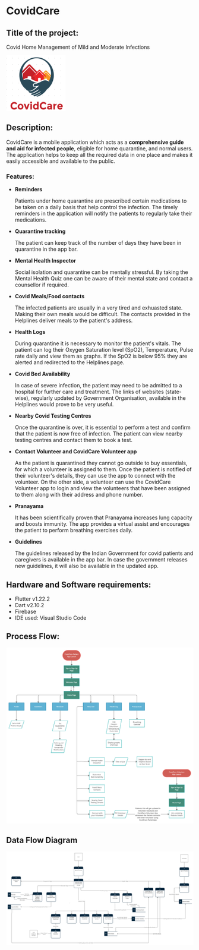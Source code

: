 # CovidCare
  ## **Title of the project:** 
 Covid Home Management of Mild and Moderate Infections
 
 <img src='logo.png' width=160 height=150> 
 
 ## **Description:** 
	
CovidCare is a mobile application which acts as a **comprehensive guide and aid for infected people**, eligible for home quarantine, and normal  users. The application helps to keep all the required data in one place and makes it easily accessible and available to the public.

### **Features:**
- **Reminders**

	Patients under home quarantine are prescribed certain medications  to be taken on a daily basis that help control the infection. The timely reminders in the application will notify the patients to regularly take their medications.

- **Quarantine tracking**

	The patient can keep track of the number of days they have been in quarantine in the app bar.

- **Mental Health Inspector**

	Social isolation and quarantine can be mentally stressful. By taking the Mental Health Quiz one can be aware of their mental state and contact a counsellor if required.

- **Covid Meals/Food contacts**

	The infected patients are usually in a very tired and exhuasted state. Making their own meals would be difficult. The contacts provided in the Helplines deliver meals to the patient's address.

- **Health Logs**

	During quarantine it is necessary to monitor the patient's vitals. The patient can log their Oxygen Saturation level (SpO2), Temperature, Pulse rate daily and view them as graphs. If the SpO2 is below 95% they are alerted and redirected to the Helplines page.
	
- **Covid Bed Availability**

	In case of severe infection, the patient may need to be admitted to a hospital for further care and treatment. The links of websites (state-wise), regularly updated by Government Organisation, available in the Helplines would prove to be very useful.
	
- **Nearby Covid Testing Centres**

	Once the quarantine is over, it is essential to perform a test and confirm that the patient is now free of infection. The patient can view nearby testing centres and contact them to book a test.
	
- **Contact Volunteer and CovidCare Volunteer app**

	As the patient is quarantined they cannot go outside to buy essentials, for which a volunteer is assigned to them. Once the patient is notified of their volunteer's details, they can use the app to connect with the volunteer. On the other side, a volunteer can use the CovidCare Volunteer app to login and view the volunteers that have been assigned to them along with their address and phone number.
	
- **Pranayama**

	It has been scientifically proven that Pranayama increases lung capacity and boosts immunity. The app provides a virtual assist and encourages the patient to perform breathing exercises daily.
	
- **Guidelines**

	The guidelines released by the Indian Government for covid patients and caregivers is available in the app bar. In case the government releases new guidelines, it will also be available in the updated app.



## **Hardware and Software requirements:**
- Flutter v1.22.2
- Dart v2.10.2
- Firebase
- IDE used: Visual Studio Code

## **Process Flow:**
![](CovidCare_Process_Flow.png)

## **Data Flow Diagram**
![](DFD_CovidCare.png)
 

